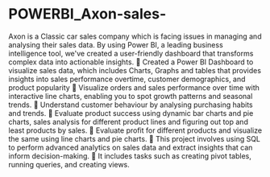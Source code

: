 # POWERBI_Axon-sales-

Axon is a Classic car sales company which is facing issues in managing and analysing their sales data. By using Power BI, a leading business intelligence tool, we've created a user-friendly dashboard that transforms complex data into actionable insights.
	Created a Power BI Dashboard to visualize sales data, which includes Charts, Graphs and tables that provides insights into sales performance overtime, customer demographics, and product popularity
	Visualize orders and sales performance over time with interactive line charts, enabling you to spot growth patterns and seasonal trends.
	Understand customer behaviour by analysing purchasing habits and trends.
	Evaluate product success using dynamic bar charts and pie charts, sales analysis for different product lines and figuring out top and least products by sales.
	Evaluate profit for different products and visualize the same using line charts and pie charts.
	This project involves using SQL to perform advanced analytics on sales data and extract insights that can inform decision-making. 
	It includes tasks such as creating pivot tables, running queries, and creating views.

